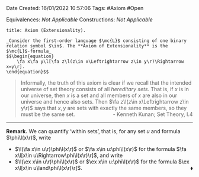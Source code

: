 <br />
<br />

Date Created: 16/01/2022 10:57:06
Tags: #Axiom #Open

Equivalences: _Not Applicable_
Constructions: _Not Applicable_

``` ad-Axiom
title: Axiom (Extensionality).

_Consider the first-order language $\mc{L}$ consisting of one binary relation symbol $\in$. The **Axiom of Extensionality** is the $\mc{L}$-formula_
$$\begin{equation}
    \fa x\fa y\l[\fa z\l(z\in x\Leftrightarrow z\in y\r)\Rightarrow x=y\r].
\end{equation}$$

```

> Informally, the truth of this axiom is clear if we recall that the intended universe of set theory consists of all $\textit{hereditary sets}$. That is, if $x$ is in our universe, then $x$ is a set and all members of $x$ are also in our universe and hence also sets. Then $\fa z\l(z\in x\Leftrightarrow z\in y\r)$ says that $x,y$ are sets with exactly the same members, so they must be the same set.
<span style="float:right;">- Kenneth Kunan; Set Theory, I.4</span>

---

**Remark.** We can quantify $\textrm{`}$within sets$\textrm{'}$, that is, for any set $u$ and formula $\phi\l(x\r)$, write
* $\l(\fa x\in u\r)\phi\l(x\r)$ or $\fa x\in u:\phi\l(x\r)$ for the formula $\fa x\l[x\in u\Rightarrow\phi\l(x\r)\r]$, and write
* $\l(\ex x\in u\r)\phi\l(x\r)$ or $\ex x\in u:\phi\l(x\r)$ for the formula $\ex x\l[x\in u\land\phi\l(x\r)\r]$.<span style="float:right;">$\blacklozenge$</span>
